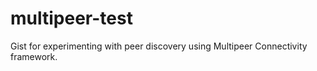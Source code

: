 # multipeer-test

Gist for experimenting with peer discovery using Multipeer Connectivity framework.

